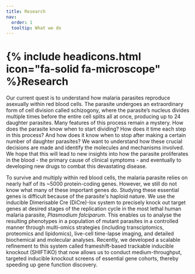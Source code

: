 ```yaml
---
title: Research
nav:
  order: 1
  tooltip: What we do
---
```


# {% include headicons.html icon="fa-solid fa-microscope" %}Research

Our current quest is to understand how malaria parasites reproduce asexually within red blood cells. The parasite undergoes an extraordinary form of cell division called schizogony, where the parasite’s nucleus divides multiple times before the entire cell splits all at once, producing up to 24 daughter parasites. Many features of this process remain a mystery. How does the parasite know when to start dividing? How does it time each step in this process? And how does it know when to stop after making a certain number of daughter parasites? We want to understand how these crucial decisions are made and identify the molecules and mechanisms involved. We hope that this will lead to new insights into how the parasite proliferates in the blood - the primary cause of clinical symptoms - and eventually to developing new drugs to combat this devastating disease.

To survive and multiply within red blood cells, the malaria parasite relies on nearly half of its ~5000 protein-coding genes. However, we still do not know what many of these important genes do. Studying these essential genes is difficult because of the parasite's haploid nature. We use the inducible Dimerisable Cre (DiCre)-lox system to precisely knock out target genes at desired stages of the replication cycle in the most lethal human malaria parasite, _Plasmodium falciparum_. This enables us to analyse the resulting phenotypes in a population of mutant parasites in a controlled manner through multi-omics strategies (including transciptomics, proteomics and lipidomics), live-cell time-lapse imaging, and detailed biochemical and molecular analyses. Recently, we developed a scalable refinement to this system called frameshift-based trackable inducible knockout (SHIFTiKO) that now allows us to conduct medium-throughput, targeted inducible knockout screens of essential gene cohorts, thereby speeding up gene function discovery.
